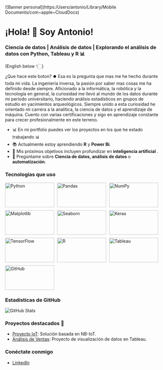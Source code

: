 ![Banner personal](https:/Users/antonio/Library/Mobile Documents/com~apple~CloudDocs)

# ¡Hola! 👋 Soy Antonio!

### Ciencia de datos | Análisis de datos | Explorando el análisis de datos con Python, Tableau y R 📊

(English below 👇🏻)

¿Que hace este boton? ⏺️
Esa es la pregunta que mas me he hecho durante toda mi vida. La ingeniería inversa, la pasión por saber mas cosas me ha definido desde siempre. Aficionado a la informática, la robótica y la tecnología en general, la curiosidad me llevó al mundo de los datos durante mi periodo universitario, haciendo análisis estadísticos en grupos de estudio en yacimientos arqueológicos.
Siempre unido a esta curiosidad he orientado mi carrera a la analítica, la ciencia de datos y el aprendizaje de máquina.
Cuento con varias certificaciones y sigo en aprendizaje constante para crecer profesionalmente en este terreno.

- 📊 En mi portfolio puedes ver los proyectos en los que he estado trabajando 📊
- 📚 Actualmente estoy aprendiendo **R** y **Power Bi**.
- 🎯 Mis próximos objetivos incluyen profundizar en **inteligencia artificial** .
- 💬 Pregúntame sobre **Ciencia de datos, análisis de datos** o **automatización**.

### Tecnologías que uso

<div style="display: flex; flex-wrap: wrap; gap: 10px;">

  <img src="https://img.shields.io/badge/-Python-3776AB?style=flat-square&logo=python&logoColor=white" alt="Python" width="160" height="80">
  <img src="https://img.shields.io/badge/-Pandas-150458?style=flat-square&logo=pandas&logoColor=white" alt="Pandas" width="160" height="80">
  <img src="https://img.shields.io/badge/-NumPy-013243?style=flat-square&logo=numpy&logoColor=white" alt="NumPy" width="160" height="80">
  <img src="https://img.shields.io/badge/-Matplotlib-239120?style=flat-square&logo=matplotlib&logoColor=white" alt="Matplotlib" width="160" height="80">
  <img src="https://img.shields.io/badge/-Seaborn-3776AB?style=flat-square&logo=python&logoColor=white" alt="Seaborn" width="160" height="80">
  <img src="https://img.shields.io/badge/-Keras-D00000?style=flat-square&logo=keras&logoColor=white" alt="Keras" width="160" height="80">
  <img src="https://img.shields.io/badge/-TensorFlow-FF6F00?style=flat-square&logo=tensorflow&logoColor=white" alt="TensorFlow" width="160" height="80">
  <img src="https://img.shields.io/badge/-R-276DC3?style=flat-square&logo=r&logoColor=white" alt="R" width="160" height="80">
  <img src="https://img.shields.io/badge/-Tableau-E97627?style=flat-square&logo=tableau&logoColor=white" alt="Tableau" width="160" height="80">
  <img src="https://img.shields.io/badge/-GitHub-181717?style=flat-square&logo=github" alt="GitHub" width="160" height="80">

</div>

### Estadísticas de GitHub
![GitHub Stats](https://github-readme-stats.vercel.app/api?username=Antonio123&show_icons=true&theme=radical)

### Proyectos destacados 🚀
- [Proyecto IoT](https://github.com/Antonio123/proyecto-iot): Solución basada en NB-IoT.
- [Análisis de Ventas](https://github.com/Antonio123/analisis-ventas): Proyecto de visualización de datos en Tableau.

### Conéctate conmigo
- [LinkedIn](https://www.linkedin.com/in/antonio-jos%C3%A9-%C3%A1lvarez-ortiz-291936294/)
